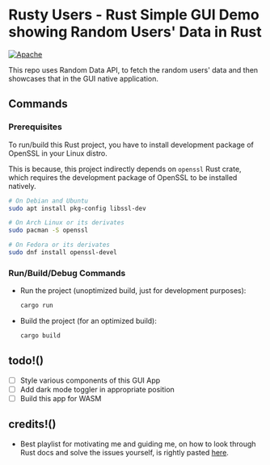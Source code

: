 # Rusty Users - Rust Simple GUI Demo showing Random Users' Data in Rust

[![Apache](https://img.shields.io/badge/license-Apache-blue.svg)](./LICENSE.md)

This repo uses Random Data API, to fetch the random users' data and then showcases that in the GUI native application.

## Commands

### Prerequisites

To run/build this Rust project, you have to install development package of OpenSSL in your Linux distro.

This is because, this project indirectly depends on `openssl` Rust crate, which requires the development package of OpenSSL to be installed natively.

```sh
# On Debian and Ubuntu
sudo apt install pkg-config libssl-dev

# On Arch Linux or its derivates
sudo pacman -S openssl

# On Fedora or its derivates
sudo dnf install openssl-devel
```

### Run/Build/Debug Commands

- Run the project (unoptimized build, just for development purposes):

  ```sh
  cargo run
  ```

- Build the project (for an optimized build):

  ```sh
  cargo build
  ```

## todo!()

- [ ] Style various components of this GUI App
- [ ] Add dark mode toggler in appropriate position
- [ ] Build this app for WASM

## credits!()

- Best playlist for motivating me and guiding me, on how to look through Rust docs and solve the issues yourself, is rightly pasted [here](https://youtube.com/playlist?list=PLfyJcJbPAedRqjVaOd-P8wp_Wy9RIN7Oq).
